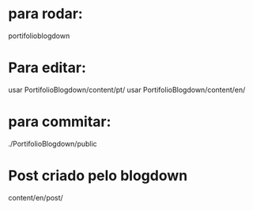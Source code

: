 # para rodar:
portifolioblogdown
# Para editar:
usar PortifolioBlogdown/content/pt/
usar PortifolioBlogdown/content/en/
# para commitar:
./PortifolioBlogdown/public

# Post criado pelo blogdown
content/en/post/

